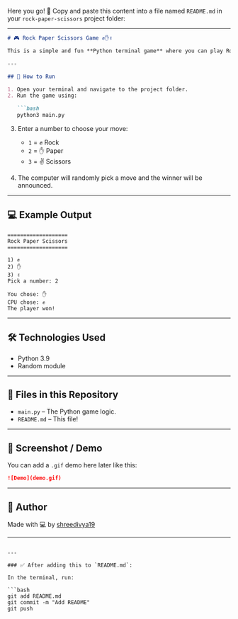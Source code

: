 Here you go! 📄 Copy and paste this content into a file named `README.md` in your `rock-paper-scissors` project folder:

---

````markdown
# 🎮 Rock Paper Scissors Game ✊✋✌️

This is a simple and fun **Python terminal game** where you can play Rock, Paper, Scissors against the computer.

---

## 🚀 How to Run

1. Open your terminal and navigate to the project folder.
2. Run the game using:

   ```bash
   python3 main.py
````

3. Enter a number to choose your move:

   * `1` = ✊ Rock
   * `2` = ✋ Paper
   * `3` = ✌️ Scissors

4. The computer will randomly pick a move and the winner will be announced.

---

## 💻 Example Output

```
===================
Rock Paper Scissors
===================

1) ✊
2) ✋
3) ✌️
Pick a number: 2

You chose: ✋
CPU chose: ✊
The player won!
```

---

## 🛠 Technologies Used

* Python 3.9
* Random module

---

## 📁 Files in this Repository

* `main.py` – The Python game logic.
* `README.md` – This file!

---

## 📸 Screenshot / Demo

You can add a `.gif` demo here later like this:

```markdown
![Demo](demo.gif)
```

---

## 👤 Author

Made with 💻 by [shreedivya19](https://github.com/shreedivya19)

---

````

---

### ✅ After adding this to `README.md`:

In the terminal, run:

```bash
git add README.md
git commit -m "Add README"
git push
````

 
